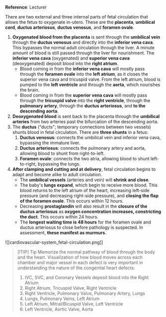 **Reference**: Lecturer

There are two external and three internal parts of fetal circulation that allows the fetus to oxygenate in-utero. These are the **placenta**, **umbilical cord**, **ductus arteriosus**, **ductus venosus**, and **foramen ovale**.
1. **Oxygenated blood from the placenta** is sent through the **umbilical vein** through the **ductus venosus** and directly into the **inferior vena cava**. This bypasses the normal adult circulation through the liver. A minute amount of blood is still passed through the liver for nourishment. The **inferior vena cava** (oxygenated) and **superior vena cava** (deoxygenated) deposit blood into the **right atrium**.
	- Blood coming in from the **inferior vena cava** will mostly pass through the **foramen ovale** into the **left atrium**, as it closes the superior vena cava and tricuspid valve. From the left atrium, blood is pumped to the **left ventricle** and through the **aorta**, which nourishes the brain.
	- Blood coming in from the **superior vena cava** will mostly pass through the **tricuspid valve** into the **right ventricle**, through the **pulmonary artery**, through the **ductus arteriosus**, and **to the descending aorta**.
2. **Deoxygenated blood** is sent back to the placenta through the **umbilical arteries** from two arteries past the bifurcation of the descending aorta.
3. The **ductus** ("ducts"; temporary connections between two vessels) shunts blood in fetal circulation. There are **three shunts** in a fetus:
	1. **Ductus venosus**: connects the umbilical vein and inferior vena cava, bypassing the immature liver.
	2. **Ductus arteriosus**: connects the pulmonary artery and aorta, allowing blood to shunt from right-to-left.
	3. **Foramen ovale**: connects the two atria, allowing blood to shunt left-to-right, bypassing the lungs.
4. **After clamping and cutting and at delivery**, fetal circulation begins to adapt and become alike to adult circulation.
	- The **umbilical vessels** (arteries and vein) will **shrink and close**.
	- The baby's **lungs expand**, which begin to receive more blood. This blood returns to the left atrium of the heart, increasing left-side pressure (and decreasing right-side pressure), and **closing the flap of the foramen ovale**. This occurs within 12 hours.
	- Decreasing **prostaglandin** will also result in the **closure of the ductus arteriosus** as **oxygen concentration increases, constricting the duct**. This occurs within 24 hours.
	- The **longest waiting time is 48 hours** for the foramen ovale and ductus arteriosus to close before pathology is suspected. In assessment, **these manifest as murmurs**.

![[cardiovascular-system_fetal-circulation.png]]

>[!TIP] Tip
>Memorize the normal pathway of blood through the body and the heart. Visualization of how blood moves across each chamber and major vessel in each defect is very important in understanding the nature of the congenital heart defects:
>1. IVC, SVC, and Coronary Vessels deposit blood into the Right Atrium
>2. Right Atrium, Tricuspid Valve, Right Ventricle
>3. Right Ventricle, Pulmonary Valve, Pulmonary Artery, Lungs
>4. Lungs, Pulmonary Veins, Left Atrium
>5. Left Atrium, Mitral/Bicuspid Valve, Left Ventricle
>6. Left Ventricle, Aortic Valve, Aorta